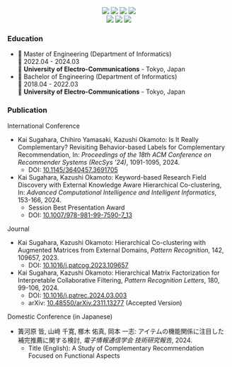 <p align="center">
  <a href="https://twitter.com/kaisugahara"><img src="https://img.shields.io/badge/X-000000?style=for-the-badge&logo=x&logoColor=white"></a>
  <a href="https://www.linkedin.com/in/kaisugahara/"><img src="https://img.shields.io/badge/LinkedIn-0077B5?style=for-the-badge&logo=linkedin&logoColor=white"></a>
  <a href="https://qiita.com/Kai238"><img src="https://img.shields.io/badge/Qiita-55c500?style=for-the-badge&logo=qiita&logoColor=white"></a>
  <a href="https://zenn.dev/ksugahara"><img src="https://img.shields.io/badge/Zenn-3EA8FF?style=for-the-badge&logo=Zenn&logoColor=white"></a>
  <br>
  <a href="https://orcid.org/0009-0003-2367-020X"><img src="https://img.shields.io/badge/orcid-A6CE39?style=for-the-badge&logo=orcid&logoColor=white"></a>
  <a href="https://scholar.google.com/citations?user=KbVH3RcAAAAJ"><img src="https://img.shields.io/badge/Google_Scholar-4285F4?style=for-the-badge&logo=google-scholar&logoColor=white"></a>
  <a href="https://www.researchgate.net/profile/Kai-Sugahara"><img src="https://img.shields.io/badge/Research_Gate-00CCBB.svg?&style=for-the-badge&logo=ResearchGate&logoColor=white"></a>
</p>

### Education

- 📖 Master of Engineering (Department of Informatics)\
📆 2022.04 - 2024.03\
📍 **University of Electro-Communications** - Tokyo, Japan
- 📖 Bachelor of Engineering (Department of Informatics)\
📆 2018.04 - 2022.03\
📍 **University of Electro-Communications** - Tokyo, Japan

### Publication

International Conference
- Kai Sugahara, Chihiro Yamasaki, Kazushi Okamoto: Is It Really Complementary? Revisiting Behavior-based Labels for Complementary Recommendation, In: *Proceedings of the 18th ACM Conference on Recommender Systems (RecSys '24)*, 1091-1095, 2024.
  - DOI: <a href="https://doi.org/10.1145/3640457.3691705">10.1145/3640457.3691705</a>
- Kai Sugahara, Kazushi Okamoto: Keyword-based Research Field Discovery with External Knowledge Aware Hierarchical Co-clustering, In: *Advanced Computational Intelligence and Intelligent Informatics*, 153-166, 2024.
  - Session Best Presentation Award
  - DOI: <a href="https://doi.org/10.1007/978-981-99-7590-7_13">10.1007/978-981-99-7590-7_13</a>

Journal
- Kai Sugahara, Kazushi Okamoto: Hierarchical Co-clustering with Augmented Matrices from External Domains, *Pattern Recognition*, 142, 109657, 2023.
  - DOI: <a href="https://doi.org/10.1016/j.patcog.2023.109657">10.1016/j.patcog.2023.109657</a>
- Kai Sugahara, Kazushi Okamoto: Hierarchical Matrix Factorization for Interpretable Collaborative Filtering, *Pattern Recognition Letters*, 180, 99-106, 2024.
  - DOI: <a href="https://doi.org/10.1016/j.patrec.2024.03.003">10.1016/j.patrec.2024.03.003</a>
  - arXiv: <a href="https://doi.org/10.48550/arXiv.2311.13277">10.48550/arXiv.2311.13277</a> (Accepted Version)

Domestic Conference (in Japanese)
- 簀河原 皆, 山﨑 千寛, 梛木 佑真, 岡本 一志: アイテムの機能関係に注目した補完推薦に関する検討, *電子情報通信学会 技術研究報告*, 2024.
  - Title (English): A Study of Complementary Recommendation Focused on Functional Aspects
